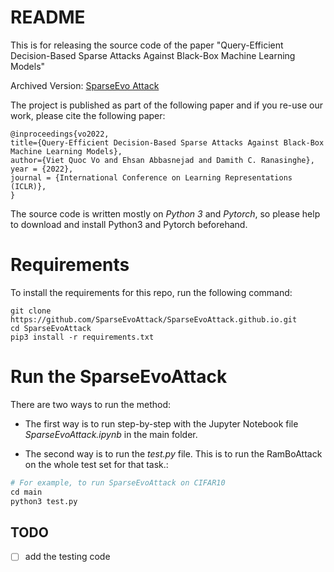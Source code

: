 # README 

This is for releasing the source code of the paper "Query-Efficient Decision-Based Sparse Attacks Against Black-Box Machine Learning Models" 

Archived Version: [SparseEvo Attack](https://openreview.net/forum?id=73MEhZ0anV&fbclid=IwAR3Jp9ch0L9T-V5e5K3BHDAG3uVMnjc4_DR3sxKfVVbrWdCbaMqQZB84XQE)

The project is published as part of the following paper and if you re-use our work, please cite the following paper:


```
@inproceedings{vo2022,
title={Query-Efficient Decision-Based Sparse Attacks Against Black-Box Machine Learning Models},
author={Viet Quoc Vo and Ehsan Abbasnejad and Damith C. Ranasinghe},
year = {2022},
journal = {International Conference on Learning Representations (ICLR)},
}
```

The source code is written mostly on *Python 3* and *Pytorch*, so please help to download and install Python3 and Pytorch beforehand.

# Requirements

To install the requirements for this repo, run the following command: 
```
git clone https://github.com/SparseEvoAttack/SparseEvoAttack.github.io.git
cd SparseEvoAttack
pip3 install -r requirements.txt
```

# Run the SparseEvoAttack

There are two ways to run the method:

- The first way is to run step-by-step with the Jupyter Notebook file *SparseEvoAttack.ipynb* in the main folder. 

- The second way is to run the *test.py* file. This is to run the RamBoAttack on the whole test set for that task.: 

```python
# For example, to run SparseEvoAttack on CIFAR10
cd main
python3 test.py
```
  
## TODO 
- [ ] add the testing code
